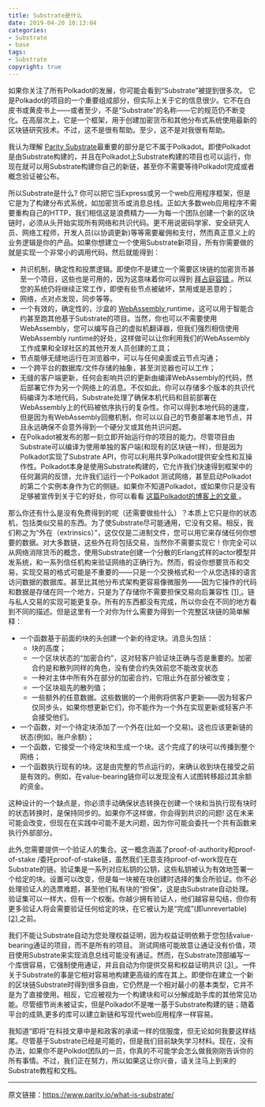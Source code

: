 ```yaml
---
title: Substrate是什么
date: 2019-04-20 10:13:04
categories:
- Substrate
- base
tags: 
- Substrate
copyright: true
---
```


如果你关注了所有Polkadot的发展，你可能会看到“Substrate”被提到很多次。 它是Polkadot的项目的一个重要组成部分，但实际上关于它的信息很少。它不在白皮书或黄皮书上——或者至少，不是“Substrate”的名称——它的规范仍不断变化。在高层次上，它是一个框架，用于创建加密货币和其他分布式系统使用最新的区块链研究技术。不过，这不是很有帮助。至少，这不是对我很有帮助。 

我认为理解 [Parity Substrate](https://www.parity.io/substrate)最重要的部分是它不属于Polkadot。即使Polkadot是由Substrate构建的，并且在Polkadot上Substrate构建的项目也可以运行，你现在就可以用Substrate构建你自己的新链，甚至你不需要等待Polkadot完成或者概念验证被公布。

所以Substrate是什么?  你可以把它当Express或另一个web应用程序框架，但是它是为了构建分布式系统，如加密货币或消息总线。正如大多数web应用程序不需要重构自己的HTTP，我们相信这是浪费精力——为每一个团队创建一个新的区块链时，必须从头开始实现所有网络和共识代码。更不用说密码学家、安全研究人员、网络工程师，开发人员(以协调更新)等等需要雇佣和支付，然而真正意义上的业务逻辑是你的产品。如果你想建立一个使用Substrate新项目，所有你需要做的就是实现一个非常小的调用代码，然后就能得到：

- 共识机制，确定性和投票逻辑。即使你不是建立一个需要区块链的加密货币甚至一个项目，这些也是可用的，因为这意味着你可以得到 [拜占庭容错 ](https://en.wikipedia.org/wiki/Byzantine_fault_tolerance)。所以您的系统仍将继续正常工作，即使有些节点被破坏，禁用或是恶意的；
- 网络，点对点发现，同步等等。
- 一个有效的，确定性的，沙盒的 [WebAssembly ](https://webassembly.org/)runtime，这可以用于智能合约甚至跑其他基于Substrate的项目。当然，你也可以不需要使用WebAssembly，您可以编写自己的虚拟机翻译器，但我们强烈相信使用WebAssembly runtime的好处，这样做可以让你利用我们的WebAssembly工作成果和全球社区的其他开发人员创建的工具；
- 节点能够无缝地运行在浏览器中，可以与任何桌面或云节点沟通；
- 一个跨平台的数据库/文件存储的抽象，甚至浏览器也可以工作； 
- 无缝的客户端更新，任何会影响共识的更新由编译WebAssembly的代码，然后部署它作为另一个网络上的消息。不仅如此，你可以存储多个版本的共识代码编译为本地代码，Substrate处理了确保本机代码和目前部署在WebAssembly上的代码被依序执行的复杂性。你可以得到本地代码的速度，但是因为有WebAssembly回撤机制，你可以以自己的节奏部署本地节点，并且永远确保不会意外得到一个硬分叉或其他共识问题。 
- 在Polkadot被发布的那一刻立即开始运行你的项目的能力。尽管项目由Substrate可以编译为使用单独的客户端(和现有的区块链一样)，但是因为Polkadot实现了Substrate API，你可以利用共享Polkadot提供安全性和互操作性。Polkadot本身是使用Substrate构建的，它允许我们快速得到框架中的任何漏洞的反馈，允许我们运行一个Polkadot 测试网络，甚至启动Polkadot的第二个实例本身作为它的侧链。如果你不知道Polkadot，或如果你只是没有足够被宣传到关于它的好处，你可以看看 [这篇Polkadot的博客上的文章 ](https://medium.com/polkadot-network/how-polkadot-tackles-the-biggest-problems-facing-blockchain-innovators-1affc1309b0f)。 

那么你还有什么是没有免费得到的呢（还需要做些什么）？本质上它只是你的状态机，包括类似交易的东西。为了使Substrate尽可能通用，它没有交易。相反，我们称之为“外在（extrinsics）”，这仅仅是二进制文件，您可以用它来存储任何你想要的数据。对大多数链，这些外在将包括交易，当然你不需要实现它！你完全可以从网络消除货币的概念，使用Substrate创建一个分散的Erlang式样的actor模型并发系统，和一系列信任机构来验证网络的正确行为。然而，假设你想要货币和交易，实现交易的格式可能是不重要的——只是一个交换格式和一个从您选择的语言访问数据的数据库。甚至比其他分布式架构更容易像微服务——因为它操作的代码和数据是存储在同一个地方，只是为了存储你不需要担保交易向后兼容性 [[1\] ](https://www.parity.io/what-is-substrate/#fn1)。链与私人交易的实现可能更复杂。所有的东西都没有完成，所以你会在不同的地方看到不同的描述。但是这里有一个对你为什么需要为得到一个完整区块链的简单解释：

- 一个函数基于前面的块的头创建一个新的待定块。消息头包括：
  - 块的高度；
  - 一个区块状态的“加密合约”，这对轻客户验证块正确与否是重要的。加密合约是和散列同样的角色，没有使合约失效前您不能改变状态 
  - 一种对主体中所有外在部分的加密合约，它阻止外在部分被改变；
  - 一个区块祖先的散列值；
  - 一些额外的任意数据。这些数据的一个用例将供客户更新——因为轻客户仅同步头，如果你想更新它们，你不能作为一个外在实现更新或轻客户不会接受他们。 
- 一个函数，对一个待定块添加了一个外在(比如一个交易)。这也应该更新链的状态(例如，账户余额)；
- 一个函数，它接受一个待定块和生成一个块。这个完成了的块可以传播到整个网络； 
- 一个函数执行现有的块。这是由完整的节点运行的，来确认收到块在接受之前是有效的。例如，在value-bearing链你可以发现没有人试图转移超过其余额的资金。 

这种设计的一个缺点是，你必须手动确保状态转换在创建一个块和当执行现有块时的状态转换时，是保持同步的。如果你不这样做，你会得到共识的问题! 这在未来可能会改变，但现在在实践中可能不是大问题，因为你可能会委托一个共有函数来执行外部部分。

此外,您需要提供一个验证人的集合。这一概念涵盖了proof-of-authority和proof-of-stake  /委托proof-of-stake链，虽然我们无意支持proof-of-work现在在Substrate的链。验证集是一系列对应私钥的公钥，这些私钥被认为有效地签署一个给定的块。设置可以改变，但是每一块被在块创建时选择的集合所验证。你不必处理验证人的选票难题，甚至他们私有块的“担保”，这是由Substrate自动处理。验证集可以一样大，但有一个权衡。你越少拥有验证人，他们越容易勾结，但你有更多验证人将会需要验证任何给定的块，在它被认为是“完成”(即unrevertable) [[2\] ](https://www.parity.io/what-is-substrate/#fn2)之前。 

我们不能让Substrate自动为您处理权益证明，因为权益证明依赖于您包括value-bearing通证的项目，而不是所有的项目。  测试网络可能故意让通证没有价值，项目使用Substrate来实现消息总线可能没有通证。然而，在Substrate顶部编写一个库很容易，它强制使用通证，并且自动为你提供交易和权益证明共识 [[3\] ](https://www.parity.io/what-is-substrate/#fn3)。一件关于Substrate的事是它相对容易地构建更高级的库在其上。即使你在建立一个新的区块链Substrate时得到很多自由，它仍然是一个相对最小的基本类型，它并不是为了直接使用。相反，它应被视为一个构建块和可以分解成助手库的其他常见功能。尽管细节尚未被证实，但是Polkadot不是唯一基于Substrate构建的链；随着平台的成熟,更多的库可以建立新链和写现代web应用程序一样容易。

我知道“即将”在科技文章中是和政客的承诺一样的信服度，但无论如何我要这样结尾。尽管基于Substrate已经是可能的，但是我们目前缺失学习材料。现在，没有办法，如果你不是Polkdot团队的一员，你真的不可能学会怎么做我刚刚告诉你的所有事情。不过，我们正在努力，所以如果这让你兴奋，请关注马上到来的Substrate教程和文档。 

---

原文链接：https://www.parity.io/what-is-substrate/

